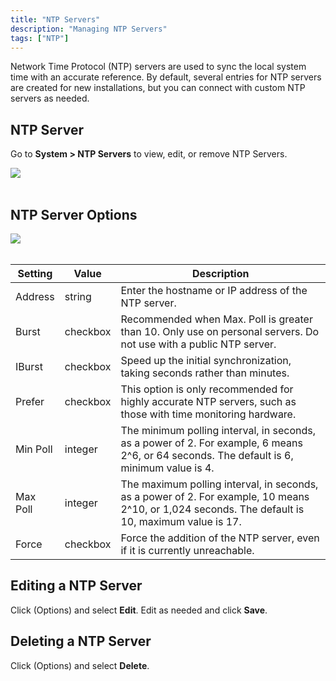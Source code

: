 ```yaml
---
title: "NTP Servers"
description: "Managing NTP Servers"
tags: ["NTP"]
---
```


Network Time Protocol (NTP) servers are used to sync the local system time with an accurate reference.
By default, several entries for NTP servers are created for new installations, but you can connect with custom NTP servers as needed.

## NTP Server

Go to **System > NTP Servers** to view, edit, or remove NTP Servers.

<img src="/images/TN-12.0-NTP-1.png">
<br><br>

## NTP Server Options

<img src="/images/TN-12.0-NTP-2.png">
<br><br>

| Setting  | Value    | Description                                                                                                                                      |
|----------|----------|--------------------------------------------------------------------------------------------------------------------------------------------------|
| Address  | string   | Enter the hostname or IP address of the NTP server.                                                                                              |
| Burst    | checkbox | Recommended when Max. Poll is greater than 10. Only use on personal servers. Do not use with a public NTP server.                                |
| IBurst   | checkbox | Speed up the initial synchronization, taking seconds rather than minutes.                                                                        |
| Prefer   | checkbox | This option is only recommended for highly accurate NTP servers, such as those with time monitoring hardware.                                    |
| Min Poll | integer  | The minimum polling interval, in seconds, as a power of 2. For example, 6 means 2^6, or 64 seconds. The default is 6, minimum value is 4.        |
| Max Poll | integer  | The maximum polling interval, in seconds, as a power of 2. For example, 10 means 2^10, or 1,024 seconds. The default is 10, maximum value is 17. |
| Force    | checkbox | Force the addition of the NTP server, even if it is currently unreachable.                                                                       |

## Editing a NTP Server

Click <i class="fas fa-ellipsis-v" aria-hidden="true" title="Options"></i> (Options) and select **Edit**.
Edit as needed and click **Save**.

## Deleting a NTP Server

Click <i class="fas fa-ellipsis-v" aria-hidden="true" title="Options"></i> (Options) and select **Delete**.
